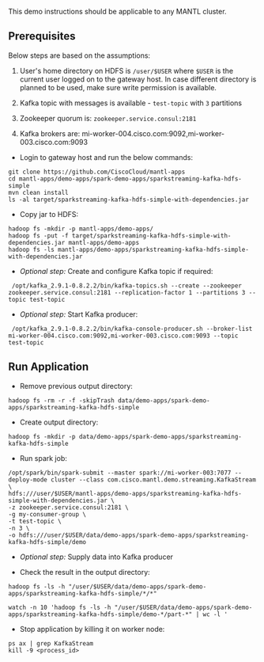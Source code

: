 This demo instructions should be applicable to any MANTL cluster.

## Prerequisites

Below steps are based on the assumptions:

1) User's home directory on HDFS is `/user/$USER` where `$USER` is the current user logged on to the gateway host.
In case different directory is planned to be used, make sure write permission is available.

2) Kafka topic with messages is available - `test-topic` with `3` partitions

3) Zookeeper quorum is: `zookeeper.service.consul:2181`

4) Kafka brokers are: mi-worker-004.cisco.com:9092,mi-worker-003.cisco.com:9093

* Login to gateway host and run the below commands:

```
git clone https://github.com/CiscoCloud/mantl-apps
cd mantl-apps/demo-apps/spark-demo-apps/sparkstreaming-kafka-hdfs-simple
mvn clean install
ls -al target/sparkstreaming-kafka-hdfs-simple-with-dependencies.jar
```

* Copy jar to HDFS:
```
hadoop fs -mkdir -p mantl-apps/demo-apps/
hadoop fs -put -f target/sparkstreaming-kafka-hdfs-simple-with-dependencies.jar mantl-apps/demo-apps
hadoop fs -ls mantl-apps/demo-apps/sparkstreaming-kafka-hdfs-simple-with-dependencies.jar
```

* *Optional step:* Create and configure Kafka topic if required:
```
 /opt/kafka_2.9.1-0.8.2.2/bin/kafka-topics.sh --create --zookeeper zookeeper.service.consul:2181 --replication-factor 1 --partitions 3 --topic test-topic
```

* *Optional step:* Start Kafka producer:
```
 /opt/kafka_2.9.1-0.8.2.2/bin/kafka-console-producer.sh --broker-list mi-worker-004.cisco.com:9092,mi-worker-003.cisco.com:9093 --topic test-topic
```

## Run Application

* Remove previous output directory:
```
hadoop fs -rm -r -f -skipTrash data/demo-apps/spark-demo-apps/sparkstreaming-kafka-hdfs-simple
```

* Create output directory:
```
hadoop fs -mkdir -p data/demo-apps/spark-demo-apps/sparkstreaming-kafka-hdfs-simple
```

* Run spark job:
```
/opt/spark/bin/spark-submit --master spark://mi-worker-003:7077 --deploy-mode cluster --class com.cisco.mantl.demo.streaming.KafkaStream \
hdfs:///user/$USER/mantl-apps/demo-apps/sparkstreaming-kafka-hdfs-simple-with-dependencies.jar \
-z zookeeper.service.consul:2181 \
-g my-consumer-group \
-t test-topic \
-n 3 \
-o hdfs:///user/$USER/data/demo-apps/spark-demo-apps/sparkstreaming-kafka-hdfs-simple/demo
```

* *Optional step:* Supply data into Kafka producer

* Check the result in the output directory:

```
hadoop fs -ls -h "/user/$USER/data/demo-apps/spark-demo-apps/sparkstreaming-kafka-hdfs-simple/*/*"
```

```
watch -n 10 'hadoop fs -ls -h "/user/$USER/data/demo-apps/spark-demo-apps/sparkstreaming-kafka-hdfs-simple/demo-*/part-*" | wc -l '
```

* Stop application by killing it on worker node:

```
ps ax | grep KafkaStream
kill -9 <process_id>
```